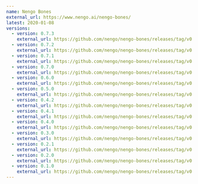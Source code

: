 ```yaml
---
name: Nengo Bones
external_url: https://www.nengo.ai/nengo-bones/
latest: 2020-01-08
versions:
  - version: 0.7.3
    external_url: https://github.com/nengo/nengo-bones/releases/tag/v0.7.3
  - version: 0.7.2
    external_url: https://github.com/nengo/nengo-bones/releases/tag/v0.7.2
  - version: 0.7.1
    external_url: https://github.com/nengo/nengo-bones/releases/tag/v0.7.1
  - version: 0.7.0
    external_url: https://github.com/nengo/nengo-bones/releases/tag/v0.7.0
  - version: 0.6.0
    external_url: https://github.com/nengo/nengo-bones/releases/tag/v0.6.0
  - version: 0.5.0
    external_url: https://github.com/nengo/nengo-bones/releases/tag/v0.5.0
  - version: 0.4.2
    external_url: https://github.com/nengo/nengo-bones/releases/tag/v0.4.2
  - version: 0.4.1
    external_url: https://github.com/nengo/nengo-bones/releases/tag/v0.4.1
  - version: 0.4.0
    external_url: https://github.com/nengo/nengo-bones/releases/tag/v0.4.0
  - version: 0.3.0
    external_url: https://github.com/nengo/nengo-bones/releases/tag/v0.3.0
  - version: 0.2.1
    external_url: https://github.com/nengo/nengo-bones/releases/tag/v0.2.1
  - version: 0.2.0
    external_url: https://github.com/nengo/nengo-bones/releases/tag/v0.2.0
  - version: 0.1.0
    external_url: https://github.com/nengo/nengo-bones/releases/tag/v0.1.0
---
```

